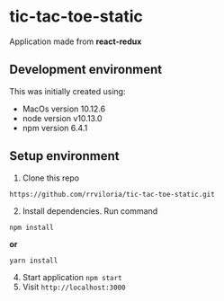 # tic-tac-toe-static

Application made from **react-redux**

## Development environment

This was initially created using:

* MacOs version 10.12.6
* node version v10.13.0
* npm version 6.4.1

## Setup environment
1) Clone this repo
```
https://github.com/rrviloria/tic-tac-toe-static.git
```
2) Install dependencies. Run command
```
npm install
```
  **or**
```
yarn install
```
4) Start application `npm start`
5) Visit `http://localhost:3000`
